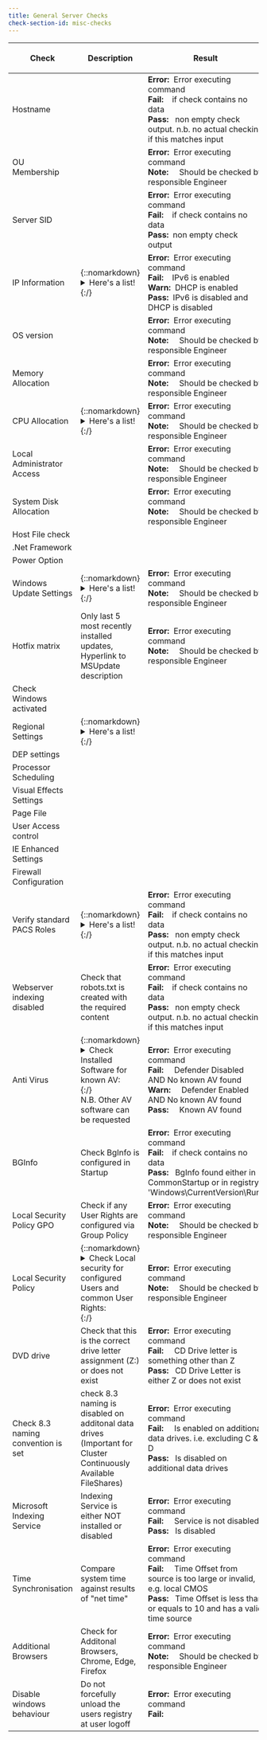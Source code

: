 ```yaml
---
title: General Server Checks
check-section-id: misc-checks
---
```


| Check                              | Description                                                                                                                                                                                                                                                                                                                                                 | Result                                                                                                                                                                                                                                                 | Version<br><sub>(Available since)</sub> | **Fixable** |
| ---------------------------------- | ----------------------------------------------------------------------------------------------------------------------------------------------------------------------------------------------------------------------------------------------------------------------------------------------------------------------------------------------------------- | ------------------------------------------------------------------------------------------------------------------------------------------------------------------------------------------------------------------------------------------------------ | :-------------------------------------: | :---------: |
| Hostname                           |                                                                                                                                                                                                                                                                                                                                                             | **Error:**&nbsp;&nbsp;Error executing command <br> **Fail:**&nbsp;&nbsp;&nbsp;&nbsp;if check contains no data <br> **Pass:**&nbsp;&nbsp; non empty check output. n.b. no actual checking if this matches input                                         |                                         |     No      |
| OU Membership                      |                                                                                                                                                                                                                                                                                                                                                             | **Error:**&nbsp;&nbsp;Error executing command <br> **Note:**&nbsp;&nbsp;&nbsp;&nbsp; Should be checked by responsible Engineer                                                                                                                         |                                         |     No      |
| Server SID                         |                                                                                                                                                                                                                                                                                                                                                             | **Error:**&nbsp;&nbsp;Error executing command <br> **Fail:**&nbsp;&nbsp;&nbsp;&nbsp;if check contains no data <br> **Pass:**&nbsp;&nbsp;non empty check output                                                                                         |                                         |     No      |
| IP Information                     | {::nomarkdown}<details><summary>Here's a list! </summary><ul><li>Item one.</li><li>Item two.</li></ul></details>{:/}                                                                                                                                                                                                                                        | **Error:**&nbsp;&nbsp;Error executing command <br> **Fail:**&nbsp;&nbsp;&nbsp;&nbsp;IPv6 is enabled <br> **Warn:**&nbsp;&nbsp;DHCP is enabled <br> **Pass:**&nbsp;&nbsp;IPv6 is disabled and DHCP is disabled                                          |                                         |     No      |
| OS version                         |                                                                                                                                                                                                                                                                                                                                                             | **Error:**&nbsp;&nbsp;Error executing command <br> **Note:**&nbsp;&nbsp;&nbsp;&nbsp; Should be checked by responsible Engineer                                                                                                                         |                                         |     No      |
| Memory Allocation                  |                                                                                                                                                                                                                                                                                                                                                             | **Error:**&nbsp;&nbsp;Error executing command <br> **Note:**&nbsp;&nbsp;&nbsp;&nbsp; Should be checked by responsible Engineer                                                                                                                         |                                         |     No      |
| CPU Allocation                     | {::nomarkdown}<details><summary>Here's a list! </summary><ul><li>Item one.</li><li>Item two.</li></ul> </details>{:/}                                                                                                                                                                                                                                       | **Error:**&nbsp;&nbsp;Error executing command <br> **Note:**&nbsp;&nbsp;&nbsp;&nbsp; Should be checked by responsible Engineer                                                                                                                         |                                         |     No      |
| Local Administrator Access         |                                                                                                                                                                                                                                                                                                                                                             | **Error:**&nbsp;&nbsp;Error executing command <br> **Note:**&nbsp;&nbsp;&nbsp;&nbsp; Should be checked by responsible Engineer                                                                                                                         |                                         |     No      |
| System Disk Allocation             |                                                                                                                                                                                                                                                                                                                                                             | **Error:**&nbsp;&nbsp;Error executing command <br> **Note:**&nbsp;&nbsp;&nbsp;&nbsp; Should be checked by responsible Engineer                                                                                                                         |                                         |     No      |
| Host File check                    |                                                                                                                                                                                                                                                                                                                                                             |                                                                                                                                                                                                                                                        |                                         |   **Yes**   |
| .Net Framework                     |                                                                                                                                                                                                                                                                                                                                                             |                                                                                                                                                                                                                                                        |                                         |     No      |
| Power Option                       |                                                                                                                                                                                                                                                                                                                                                             |                                                                                                                                                                                                                                                        |                                         |   **Yes**   |
| Windows Update Settings            | {::nomarkdown}<details><summary>Here's a list! </summary> <ul><li>Item one.</li><li>Item two.</li></ul> </details>{:/}                                                                                                                                                                                                                                      | **Error:**&nbsp;&nbsp;Error executing command <br> **Note:**&nbsp;&nbsp;&nbsp;&nbsp; Should be checked by responsible Engineer                                                                                                                         |                                         |     No      |
| Hotfix matrix                      | Only last 5 most recently installed updates, Hyperlink to MSUpdate description                                                                                                                                                                                                                                                                              | **Error:**&nbsp;&nbsp;Error executing command <br> **Note:**&nbsp;&nbsp;&nbsp;&nbsp; Should be checked by responsible Engineer                                                                                                                         |                                         |     No      |
| Check Windows activated            |                                                                                                                                                                                                                                                                                                                                                             |                                                                                                                                                                                                                                                        |                                         |     No      |
| Regional Settings                  | {::nomarkdown}<details><summary>Here's a list! </summary><ul><li>Item one.</li><li>Item two.</li></ul></details> {:/}                                                                                                                                                                                                                                       |                                                                                                                                                                                                                                                        |                                         |   **Yes**   |
| DEP settings                       |                                                                                                                                                                                                                                                                                                                                                             |                                                                                                                                                                                                                                                        |                                         |   **Yes**   |
| Processor Scheduling               |                                                                                                                                                                                                                                                                                                                                                             |                                                                                                                                                                                                                                                        |                                         |   **Yes**   |
| Visual Effects Settings            |                                                                                                                                                                                                                                                                                                                                                             |                                                                                                                                                                                                                                                        |                                         |   **Yes**   |
| Page File                          |                                                                                                                                                                                                                                                                                                                                                             |                                                                                                                                                                                                                                                        |                                         |   **Yes**   |
| User Access control                |                                                                                                                                                                                                                                                                                                                                                             |                                                                                                                                                                                                                                                        |                                         |   **Yes**   |
| IE Enhanced Settings               |                                                                                                                                                                                                                                                                                                                                                             |                                                                                                                                                                                                                                                        |                                         |   **Yes**   |
| Firewall Configuration             |                                                                                                                                                                                                                                                                                                                                                             |                                                                                                                                                                                                                                                        |                                         |   **Yes**   |
| Verify standard PACS Roles         | {::nomarkdown}<details><summary>Here's a list! </summary><ul><li>Item one.</li><li>Item two.</li></ul> </details>{:/}                                                                                                                                                                                                                                       | **Error:**&nbsp;&nbsp;Error executing command <br> **Fail:**&nbsp;&nbsp;&nbsp;&nbsp;if check contains no data <br> **Pass:**&nbsp;&nbsp; non empty check output. n.b. no actual checking if this matches input                                         |                                         |   **Yes**   |
| Webserver indexing disabled        | Check that robots.txt is created with the required content                                                                                                                                                                                                                                                                                                  | **Error:**&nbsp;&nbsp;Error executing command <br> **Fail:**&nbsp;&nbsp;&nbsp;&nbsp;if check contains no data <br> **Pass:**&nbsp;&nbsp; non empty check output. n.b. no actual checking if this matches input                                         |                                         |  **Yes\***  |
| Anti Virus                         | {::nomarkdown}<details><summary>Check Installed Software for known AV: </summary><ul><li>Avast</li><li>ESET</li><li>F-Secure</li><li>Fortinet</li><li>McAfee</li><li>Sophos</li><li>Trend Micro</li><li>Sentinel</li></ul> </details>{:/} <br> N.B. Other AV software can be requested                                                                      | **Error:**&nbsp;&nbsp;Error executing command <br> **Fail:**&nbsp;&nbsp;&nbsp;&nbsp; Defender Disabled AND No known AV found **Warn:**&nbsp;&nbsp;&nbsp;&nbsp; Defender Enabled AND No known AV found **Pass:**&nbsp;&nbsp;&nbsp;&nbsp; Known AV found |                                         |     No      |
| BGInfo                             | Check BgInfo is configured in Startup                                                                                                                                                                                                                                                                                                                       | **Error:**&nbsp;&nbsp;Error executing command <br> **Fail:**&nbsp;&nbsp;&nbsp;&nbsp;if check contains no data <br> **Pass:**&nbsp;&nbsp; BgInfo found either in CommonStartup or in registry 'Windows\CurrentVersion\Run'                              |                                         |     No      |
| Local Security Policy GPO          | Check if any User Rights are configured via Group Policy                                                                                                                                                                                                                                                                                                    | **Error:**&nbsp;&nbsp;Error executing command <br> **Note:**&nbsp;&nbsp;&nbsp;&nbsp; Should be checked by responsible Engineer                                                                                                                         |                  v1.5                   |     No      |
| Local Security Policy              | {::nomarkdown}<details><summary>Check Local security for configured Users and common User Rights: </summary><ul><li>SeBatchLogonRight</li><li>SeServiceLogonRight</li><li>SeInteractiveLogonRight</li><li>SeImpersonatePrivilege</li><li>SeDenyBatchLogonRight</li><li>SeDenyServiceLogonRight</li><li>SeDenyInteractiveLogonRight</li></ul> </details>{:/} | **Error:**&nbsp;&nbsp;Error executing command <br> **Note:**&nbsp;&nbsp;&nbsp;&nbsp; Should be checked by responsible Engineer                                                                                                                         |                  v1.4                   |     No      |
| DVD drive                          | Check that this is the correct drive letter assignment (Z:\) or does not exist                                                                                                                                                                                                                                                                              | **Error:**&nbsp;&nbsp;Error executing command <br> **Fail:**&nbsp;&nbsp;&nbsp;&nbsp; CD Drive letter is something other than Z <br> **Pass:**&nbsp;&nbsp; CD Drive Letter is either Z or does not exist                                                |                  v1.5                   |   **Yes**   |
| Check 8.3 naming convention is set | check 8.3 naming is disabled on additonal data drives (Important for Cluster Continuously Available FileShares)                                                                                                                                                                                                                                             | **Error:**&nbsp;&nbsp;Error executing command <br> **Fail:**&nbsp;&nbsp;&nbsp;&nbsp; Is enabled on additional data drives. i.e. excluding C & D <br> **Pass:**&nbsp;&nbsp; Is disabled on additional data drives                                       |                  v1.5                   |   **Yes**   |
| Microsoft Indexing Service         | Indexing Service is either NOT installed or disabled                                                                                                                                                                                                                                                                                                        | **Error:**&nbsp;&nbsp;Error executing command <br> **Fail:**&nbsp;&nbsp;&nbsp;&nbsp; Service is not disabled <br> **Pass:**&nbsp;&nbsp; Is disabled                                                                                                    |                  v1.5                   |   **Yes**   |
| Time Synchronisation               | Compare system time against results of "net time"                                                                                                                                                                                                                                                                                                           | **Error:**&nbsp;&nbsp;Error executing command <br> **Fail:**&nbsp;&nbsp;&nbsp;&nbsp; Time Offset from source is too large or invalid, e.g. local CMOS <br> **Pass:**&nbsp;&nbsp; Time Offset is less than or equals to 10 and has a valid time source  |                  v1.5                   |     No      |
| Additional Browsers                | Check for Additonal Browsers, Chrome, Edge, Firefox                                                                                                                                                                                                                                                                                                         | **Error:**&nbsp;&nbsp;Error executing command <br> **Note:**&nbsp;&nbsp;&nbsp;&nbsp; Should be checked by responsible Engineer                                                                                                                         |                  v1.5                   |     No      |
| Disable windows behaviour          | Do not forcefully unload the users registry at user logoff                                                                                                                                                                                                                                                                                                  | **Error:**&nbsp;&nbsp;Error executing command <br> **Fail:**&nbsp;&nbsp;&nbsp;&nbsp;                                                                                                                                                                   |                  v1.10                  |     No      |
